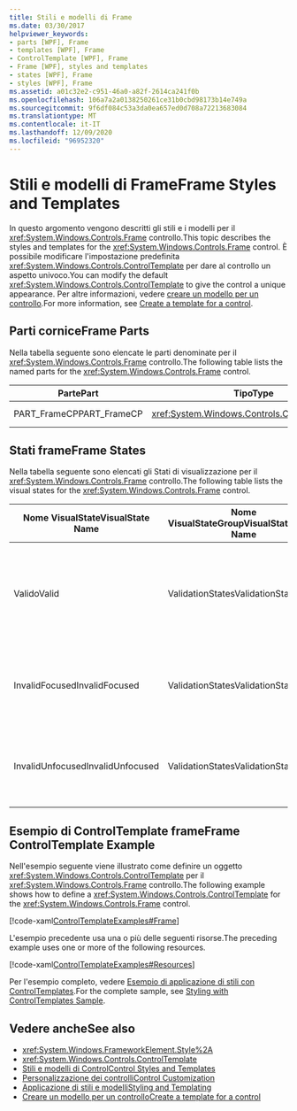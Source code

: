 ```yaml
---
title: Stili e modelli di Frame
ms.date: 03/30/2017
helpviewer_keywords:
- parts [WPF], Frame
- templates [WPF], Frame
- ControlTemplate [WPF], Frame
- Frame [WPF], styles and templates
- states [WPF], Frame
- styles [WPF], Frame
ms.assetid: a01c32e2-c951-46a0-a82f-2614ca241f0b
ms.openlocfilehash: 106a7a2a0138250261ce31b0cbd98173b14e749a
ms.sourcegitcommit: 9f6df084c53a3da0ea657ed0d708a72213683084
ms.translationtype: MT
ms.contentlocale: it-IT
ms.lasthandoff: 12/09/2020
ms.locfileid: "96952320"
---
```

# <a name="frame-styles-and-templates"></a><span data-ttu-id="1f84a-102">Stili e modelli di Frame</span><span class="sxs-lookup"><span data-stu-id="1f84a-102">Frame Styles and Templates</span></span>
<span data-ttu-id="1f84a-103">In questo argomento vengono descritti gli stili e i modelli per il <xref:System.Windows.Controls.Frame> controllo.</span><span class="sxs-lookup"><span data-stu-id="1f84a-103">This topic describes the styles and templates for the <xref:System.Windows.Controls.Frame> control.</span></span> <span data-ttu-id="1f84a-104">È possibile modificare l'impostazione predefinita <xref:System.Windows.Controls.ControlTemplate> per dare al controllo un aspetto univoco.</span><span class="sxs-lookup"><span data-stu-id="1f84a-104">You can modify the default <xref:System.Windows.Controls.ControlTemplate> to give the control a unique appearance.</span></span> <span data-ttu-id="1f84a-105">Per altre informazioni, vedere [creare un modello per un controllo](/dotnet/desktop-wpf/themes/how-to-create-apply-template).</span><span class="sxs-lookup"><span data-stu-id="1f84a-105">For more information, see [Create a template for a control](/dotnet/desktop-wpf/themes/how-to-create-apply-template).</span></span>  
  
## <a name="frame-parts"></a><span data-ttu-id="1f84a-106">Parti cornice</span><span class="sxs-lookup"><span data-stu-id="1f84a-106">Frame Parts</span></span>  
 <span data-ttu-id="1f84a-107">Nella tabella seguente sono elencate le parti denominate per il <xref:System.Windows.Controls.Frame> controllo.</span><span class="sxs-lookup"><span data-stu-id="1f84a-107">The following table lists the named parts for the <xref:System.Windows.Controls.Frame> control.</span></span>  
  
|<span data-ttu-id="1f84a-108">Parte</span><span class="sxs-lookup"><span data-stu-id="1f84a-108">Part</span></span>|<span data-ttu-id="1f84a-109">Tipo</span><span class="sxs-lookup"><span data-stu-id="1f84a-109">Type</span></span>|<span data-ttu-id="1f84a-110">Descrizione</span><span class="sxs-lookup"><span data-stu-id="1f84a-110">Description</span></span>|  
|-|-|-|  
|<span data-ttu-id="1f84a-111">PART_FrameCP</span><span class="sxs-lookup"><span data-stu-id="1f84a-111">PART_FrameCP</span></span>|<xref:System.Windows.Controls.ContentPresenter>|<span data-ttu-id="1f84a-112">Area del contenuto.</span><span class="sxs-lookup"><span data-stu-id="1f84a-112">The content area.</span></span>|  
  
## <a name="frame-states"></a><span data-ttu-id="1f84a-113">Stati frame</span><span class="sxs-lookup"><span data-stu-id="1f84a-113">Frame States</span></span>  
 <span data-ttu-id="1f84a-114">Nella tabella seguente sono elencati gli Stati di visualizzazione per il <xref:System.Windows.Controls.Frame> controllo.</span><span class="sxs-lookup"><span data-stu-id="1f84a-114">The following table lists the visual states for the <xref:System.Windows.Controls.Frame> control.</span></span>  
  
|<span data-ttu-id="1f84a-115">Nome VisualState</span><span class="sxs-lookup"><span data-stu-id="1f84a-115">VisualState Name</span></span>|<span data-ttu-id="1f84a-116">Nome VisualStateGroup</span><span class="sxs-lookup"><span data-stu-id="1f84a-116">VisualStateGroup Name</span></span>|<span data-ttu-id="1f84a-117">Descrizione</span><span class="sxs-lookup"><span data-stu-id="1f84a-117">Description</span></span>|  
|-|-|-|  
|<span data-ttu-id="1f84a-118">Valido</span><span class="sxs-lookup"><span data-stu-id="1f84a-118">Valid</span></span>|<span data-ttu-id="1f84a-119">ValidationStates</span><span class="sxs-lookup"><span data-stu-id="1f84a-119">ValidationStates</span></span>|<span data-ttu-id="1f84a-120">Il controllo Usa la <xref:System.Windows.Controls.Validation> classe e la <xref:System.Windows.Controls.Validation.HasError%2A?displayProperty=nameWithType> proprietà associata è `false` .</span><span class="sxs-lookup"><span data-stu-id="1f84a-120">The control uses the <xref:System.Windows.Controls.Validation> class and the <xref:System.Windows.Controls.Validation.HasError%2A?displayProperty=nameWithType> attached property is `false`.</span></span>|  
|<span data-ttu-id="1f84a-121">InvalidFocused</span><span class="sxs-lookup"><span data-stu-id="1f84a-121">InvalidFocused</span></span>|<span data-ttu-id="1f84a-122">ValidationStates</span><span class="sxs-lookup"><span data-stu-id="1f84a-122">ValidationStates</span></span>|<span data-ttu-id="1f84a-123">Il <xref:System.Windows.Controls.Validation.HasError%2A?displayProperty=nameWithType> controllo ha lo stato attivo per la proprietà associata `true` .</span><span class="sxs-lookup"><span data-stu-id="1f84a-123">The <xref:System.Windows.Controls.Validation.HasError%2A?displayProperty=nameWithType> attached property is `true` has the control has focus.</span></span>|  
|<span data-ttu-id="1f84a-124">InvalidUnfocused</span><span class="sxs-lookup"><span data-stu-id="1f84a-124">InvalidUnfocused</span></span>|<span data-ttu-id="1f84a-125">ValidationStates</span><span class="sxs-lookup"><span data-stu-id="1f84a-125">ValidationStates</span></span>|<span data-ttu-id="1f84a-126">Il controllo non ha lo <xref:System.Windows.Controls.Validation.HasError%2A?displayProperty=nameWithType> stato attivo per la proprietà associata `true` .</span><span class="sxs-lookup"><span data-stu-id="1f84a-126">The <xref:System.Windows.Controls.Validation.HasError%2A?displayProperty=nameWithType> attached property is `true` has the control does not have focus.</span></span>|  
  
## <a name="frame-controltemplate-example"></a><span data-ttu-id="1f84a-127">Esempio di ControlTemplate frame</span><span class="sxs-lookup"><span data-stu-id="1f84a-127">Frame ControlTemplate Example</span></span>  
 <span data-ttu-id="1f84a-128">Nell'esempio seguente viene illustrato come definire un oggetto <xref:System.Windows.Controls.ControlTemplate> per il <xref:System.Windows.Controls.Frame> controllo.</span><span class="sxs-lookup"><span data-stu-id="1f84a-128">The following example shows how to define a <xref:System.Windows.Controls.ControlTemplate> for the <xref:System.Windows.Controls.Frame> control.</span></span>  
  
 [!code-xaml[ControlTemplateExamples#Frame](~/samples/snippets/csharp/VS_Snippets_Wpf/ControlTemplateExamples/CS/resources/frame.xaml#frame)]  
  
 <span data-ttu-id="1f84a-129">L'esempio precedente usa una o più delle seguenti risorse.</span><span class="sxs-lookup"><span data-stu-id="1f84a-129">The preceding example uses one or more of the following resources.</span></span>  
  
 [!code-xaml[ControlTemplateExamples#Resources](~/samples/snippets/csharp/VS_Snippets_Wpf/ControlTemplateExamples/CS/resources/shared.xaml#resources)]  
  
 <span data-ttu-id="1f84a-130">Per l'esempio completo, vedere [Esempio di applicazione di stili con ControlTemplates](https://github.com/Microsoft/WPF-Samples/tree/master/Styles%20&%20Templates/IntroToStylingAndTemplating).</span><span class="sxs-lookup"><span data-stu-id="1f84a-130">For the complete sample, see [Styling with ControlTemplates Sample](https://github.com/Microsoft/WPF-Samples/tree/master/Styles%20&%20Templates/IntroToStylingAndTemplating).</span></span>  
  
## <a name="see-also"></a><span data-ttu-id="1f84a-131">Vedere anche</span><span class="sxs-lookup"><span data-stu-id="1f84a-131">See also</span></span>

- <xref:System.Windows.FrameworkElement.Style%2A>
- <xref:System.Windows.Controls.ControlTemplate>
- [<span data-ttu-id="1f84a-132">Stili e modelli di Control</span><span class="sxs-lookup"><span data-stu-id="1f84a-132">Control Styles and Templates</span></span>](control-styles-and-templates.md)
- [<span data-ttu-id="1f84a-133">Personalizzazione dei controlli</span><span class="sxs-lookup"><span data-stu-id="1f84a-133">Control Customization</span></span>](control-customization.md)
- [<span data-ttu-id="1f84a-134">Applicazione di stili e modelli</span><span class="sxs-lookup"><span data-stu-id="1f84a-134">Styling and Templating</span></span>](/dotnet/desktop-wpf/fundamentals/styles-templates-overview)
- [<span data-ttu-id="1f84a-135">Creare un modello per un controllo</span><span class="sxs-lookup"><span data-stu-id="1f84a-135">Create a template for a control</span></span>](/dotnet/desktop-wpf/themes/how-to-create-apply-template)

